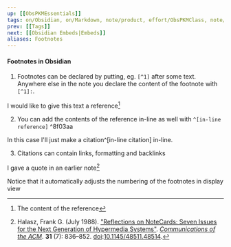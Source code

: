```yaml
---
up: [[ObsPKMEssentials]]
tags: on/Obsidian, on/Markdown, note/product, effort/ObsPKMClass, note/reference
prev: [[Tags]]
next: [[Obsidian Embeds|Embeds]]
aliases: Footnotes
---
```

#### Footnotes in Obsidian

1. Footnotes can be declared by putting, eg.  `[^1]` after some text. Anywhere else in the note you declare the content of the footnote with `[^1]:`.

I would like to give this text a reference[^1]

[^1]:The content of the reference

2. You can add the contents of the reference in-line as well with `^[in-line reference]` ^8f03aa

In this case I'll just make a citation^[in-line citation] in-line.

3. Citations can contain links, formatting and backlinks

I gave a quote in an earlier note[^2]

Notice that it automatically adjusts the numbering of the footnotes in display view

[^2]: Halasz, Frank G. (July 1988). ["Reflections on NoteCards: Seven Issues for the Next Generation of Hypermedia Systems"](https://doi.org/10.1145%2F48511.48514). _[Communications of the ACM](https://en.wikipedia.org/wiki/Communications_of_the_ACM "Communications of the ACM")_. **31** (7): 836–852. [doi](https://en.wikipedia.org/wiki/Doi_(identifier) "Doi (identifier)"):[10.1145/48511.48514](https://doi.org/10.1145%2F48511.48514).
